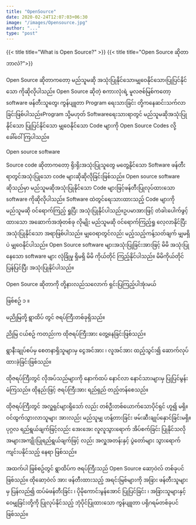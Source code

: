 ```yaml
---
title: "OpenSource"
date: 2020-02-24T12:07:03+06:30
image: "/images/Opensource.jpg"
author: "..."
type: "post"
---
```

{{< title title="What is Open Source?" >}}
{{< title title="Open Source ဆိုတာဘာလဲ?">}}
<!--more-->


Open Source ဆိုတာကတော့ မည်သူမဆို အသုံးပြုနိုင်သော၊မျှဝေနိုင်သော၊ပြုပြင်နိုင်သော ကိုဆိုလိုပါသည်။ Open Source ဆိုတဲ့ စကားလုံးရဲ့ မူလဇစ်မြစ်ကတော့ software ဖန်တီးသူတွေ၊ ကွန်ပျူတာ Program ရေးသားခြင်း တို့ကနေဆင်းသက်လာခြင်းဖြစ်ပါသည်။Program သို့မဟုတ် Softwareရေးသားရာတွင် မည်သူမဆိုအသုံးပြုနိုင်သော ပြုပြင်နိုင်သော မျှဝေနိုင်သော Code များကို Open Source Codes လို့ခေါ်ဝေါ်ကြပါသည်။



Open source software 

Source code ဆိုတာကတော့ ရိုးရိုးအသုံးပြုသူတွေ မတွေ့နိုင်သော Software ဖန်တီးရာတွင်အသုံးပြုသော code များဆိုဆိုလိုခြင်းဖြစ်သည်။
Open source software ဆိုသည်မှာ မည်သူမဆိုအသုံးပြုနိုင်သော Code များဖြင့်ဖန်တီးပြုလုပ်ထားသော software ကိုဆိုလိုပါသည်။ Software ထဲတွင်ရေးသားထားသည့် Code များကို မည်သူမဆို ၀င်ရောက်ကြည့် ရှုပြီး အသုံးပြုနိုင်ပါသည်။ဥပမာအားဖြင့် တံခါးပေါက်ဖွင့်ထားသော အဆောက်အအုံတစ်ခု လိုမျိုး မည်သူမဆို ၀င်ရောက်ကြည့်ရှု လေ့လာနိုင်ပြီး အသုံးပြုနိုင်သော အရာဖြစ်ပါသည်။
မျှဝေရာတွင်လည်း မည့်သည့်ကန့်သတ်ချက် မျှမရှိပဲ မျှဝေနိုင်ပါသည်။
Open Source software များအသုံးပြုခြင်းအားဖြင့် မိမိ အသုံးပြုနေသော software များ လုံခြုံမှု ရှိမရှိ မိမိ ကိုယ်တိုင် ကြည့်နိုင်ပါသည်။ မိမိကိုယ်တိုင်ပြန်ပြင်ပြီး အသုံးပြုနိုင်ပါသည်။

Open Source ဆိုတာကို တို့နားလည်သလောက် ရှင်းပြကြည့်ပါအုံးမယ် 

ဖြစ်စဥ် ၁ ။ 

မညိုမြတို့ ရွာထိပ် တွင် ဇရပ်ကြီးတစ်ခုရှိသည်။ 

ညိုမြ ငယ်စဥ် ကတည်းက ထိုဇရပ်ကြီးအား တွေ့နေခြင်းဖြစ်သည်။ 

ရွာနီးချုပ်စပ်မှ စေတနာရှိသူများမှ ငွေအင်အား ၊ လူအင်အား ထည့်သွင်း၍ ဆောက်လုပ်ထားခဲ့ခြင်းဖြစ်သည်။ 

ထိုဇရပ်ကြီးတွင် လိုအပ်သည်များကို နောက်ထပ် နောင်လာ နောင်သားများမှ ပြုပြင်မွန်းမံကြသည်။ ထိုနည်းဖြင့် ဇရပ်ကြီးအား ရည်ရှည် တည့်တန်စေသည်။ 

ထိုဇရပ်ကြီးတွင် အလှူရှင်များရှိသော် လည်း တစ်ဦးတစ်ယောက်သောပိုင်ရှင် ဟူ၍ မရှိ။ ဝင်ထွက်သွားလာသူများ အားလည်း မည်သူမျှ ဟန့်တားခြင်း ဖမ်းဆီးချုပ်နှောင်ခြင်းမရှိ။ 
ပုဂ္ဂလ ရည်ရွယ်ချက်ဖြင့်လည်း အေးအေး လူလူသွားရောက် အိပ်စက်ခြင်း ပြုနိုင်သလို 
အများအကျိုးပြုရည်ရွယ်ချက်ဖြင့် လည်း အလှူအတန်းနှင့် ပွဲတော်များ သွားရောက် ကျင်းပနိုင်သည့် နေရာ ဖြစ်သည်။ 

အထက်ပါ ဖြစ်စဥ်တွင် ရွာထိပ်က ဇရပ်ကြီးသည် Open Source ဆော့ဝဲလ် တစ်ခုပင်ဖြစ်သည်။ ထိုဆော့ဝဲလ် အား ဖန်တီးထားသည့် အရင်းမြစ်များကို အခြား ဖန်တီးသူများမှ ပြန်လည်၍ ထပ်မံဖန်တီးခြင်း ၊ ပိုမိုကောင်းမွန်အောင် ပြုပြင်ခြင်း ၊ အခြားသူများနှင့် ဝေမျှခြင်းတို့ကို ပြုလုပ်နိုင်သည့် ဘုံပိုင်ပြုထားသော ကွန်ပျူတာ ပရိုဂရမ်တစ်ခုပင်ဖြစ်သည်။ 



